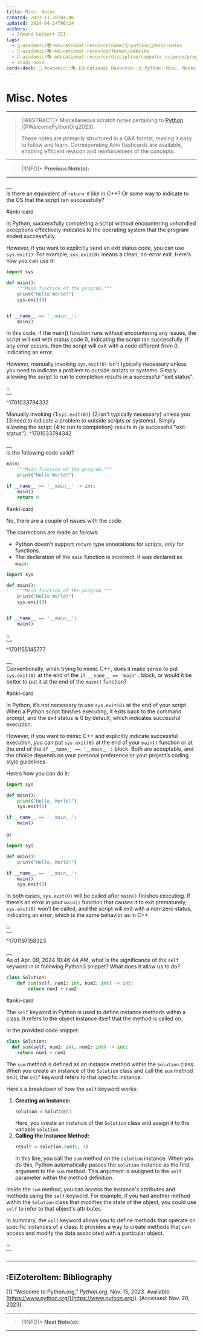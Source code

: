 ```yaml
---
title: Misc. Notes
created: 2023-11-20T04:46
updated: 2024-04-14T00:24
authors:
  - Edmund Leibert III
tags:
  - 🔴-academic/📚-educational-resource/name/🗒️-python/🔖/misc-notes
  - 🔴-academic/📚-educational-resource/format/website
  - 🔴-academic/📚-educational-resource/discipline/computer-science/programming-language/python
  - study-note
cards-deck: 🔴 Academic::📚 Educational Resource::🗒️ Python::Misc. Notes
---
```


# Misc. Notes

---

> [!ABSTRACT]+ 
> Miscellaneous scratch notes pertaining to [Python](https://www.python.org/). [@WelcomePythonOrg2023]
> 
> These notes are primarily structured in a Q&A format, making it easy to follow and learn. Corresponding Anki flashcards are available, enabling efficient revision and reinforcement of the concepts.

---

> [!INFO]+ 
> **Previous Note(s):**
> 

---

﹇<br>
Is there an equivalent of `return 0` like in C++? Or some way to indicate to the OS that the script ran successfully?

#anki-card 

In Python, successfully completing a script without encountering unhandled exceptions effectively indicates to the operating system that the program ended successfully.

However, if you want to explicitly send an exit status code, you can use `sys.exit()`. For example, `sys.exit(0)` means a clean, no-error exit. Here's how you can use it:

```python
import sys

def main():
    """Main function of the program."""
    print("Hello World!")
    sys.exit(0)


if __name__ == '__main__':
    main()
```

In this code, if the main() function runs without encountering any issues, the script will exit with status code 0, indicating the script ran successfully. If any error occurs, then the script will exit with a code different from 0, indicating an error. 

However, manually invoking `sys.exit(0)` isn't typically necessary unless you need to indicate a problem to outside scripts or systems. Simply allowing the script to run to completion results in a successful "exit status".

⌂
<br>﹈<br>^1701033794332

Manually invoking {1:`sys.exit(0)`} {2:isn't typically necessary} unless you {3:need to indicate a problem to outside scripts or systems}. Simply allowing the script {4:to run to completion} results in {a successful "exit status"}.
^1701033794342

﹇<br>
Is the following code valid?

```python
main:
    """Main function of the program."""
    print("Hello World!")

if __name__ == '__main__' -> int:
    main()
    return 0
```

#anki-card 

No, there are a couple of issues with the code. 

The corrections are made as follows:
- Python doesn't support `return` type annotations for scripts, _only_ for functions.
- The declaration of the `main` function is incorrect. It was declared as `main:`

```python
import sys

def main():
    """Main function of the program."""
    print("Hello World!")
    sys.exit(0)


if __name__ == '__main__':
    main()
```

⌂
<br>﹈<br>^1701155145777

﹇<br>
Conventionally, when trying to mimic C++, does it make sense to put `sys.exit(0)` at the end of the `if __name__ == 'main':` block, or would it be better to put it at the end of the `main()` function?

#anki-card

In Python, it’s not necessary to use `sys.exit(0)` at the end of your script. When a Python script finishes executing, it exits back to the command prompt, and the exit status is 0 by default, which indicates successful execution.

However, if you want to mimic C++ and explicitly indicate successful execution, you can put `sys.exit(0)` at the end of your `main()` function or at the end of the `if __name__ == '__main__':` block. Both are acceptable, and the choice depends on your personal preference or your project’s coding style guidelines.

Here’s how you can do it:

```python
import sys

def main():
    print("Hello, World!")
    sys.exit(0)

if __name__ == '__main__':
    main()
```

or

```python
import sys

def main():
    print("Hello, World!")

if __name__ == '__main__':
    main()
    sys.exit(0)
```

In both cases, `sys.exit(0)` will be called after `main()` finishes executing. If there’s an error in your `main()` function that causes it to exit prematurely, `sys.exit(0)` won’t be called, and the script will exit with a non-zero status, indicating an error, which is the same behavior as in C++.

⌂
<br>﹈<br>^1701197158323

﹇<br>
As of Apr. 09, 2024 10:46:44 AM, what is the significance of the `self` keyword in in following Python3 snippet? What does it allow us to do?

```python
class Solution:
	def sum(self, num1: int, num2: int) -> int:
		return num1 + num2
```

#anki-card 

The `self` keyword in Python is used to define instance methods within a class. It refers to the object instance itself that the method is called on.

In the provided code snippet:

```python
class Solution:
  def sum(self, num1: int, num2: int) -> int:
    return num1 + num2
```

The `sum` method is defined as an instance method within the `Solution` class. When you create an instance of the `Solution` class and call the `sum` method on it, the `self` keyword refers to that specific instance.

Here's a breakdown of how the `self` keyword works:

1. **Creating an Instance:**
	```python
	solution = Solution()
	```
    Here, you create an instance of the `Solution` class and assign it to the variable `solution`.
2. **Calling the Instance Method:**
	```python
	result = solution.sum(5, 3)
	```
	In this line, you call the `sum` method on the `solution` instance. When you do this, Python automatically passes the `solution` instance as the first argument to the `sum` method. This argument is assigned to the `self` parameter within the method definition.

Inside the `sum` method, you can access the instance's attributes and methods using the `self` keyword. For example, if you had another method within the `Solution` class that modifies the state of the object, you could use `self` to refer to that object's attributes.

In summary, the `self` keyword allows you to define methods that operate on specific instances of a class. It provides a way to create methods that can access and modify the data associated with a particular object.

⌂
<br>﹈<br>





---

## :EiZoteroItem: Bibliography

\[1\]
“Welcome to Python.org,” _Python.org_, Nov. 15, 2023. Available: [https://www.python.org/](https://www.python.org/). [Accessed: Nov. 20, 2023]

---

> [!INFO]+
> **Next Note(s):**

---

